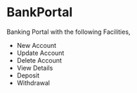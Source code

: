 # BankPortal

Banking Portal with the following Facilities,

  - New Account
  - Update Account
  - Delete Account
  - View Details
  - Deposit 
  - Withdrawal
